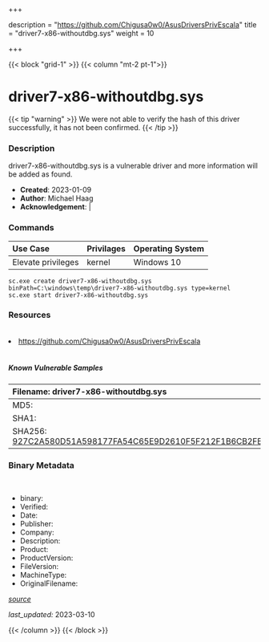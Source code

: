 +++

description = "https://github.com/Chigusa0w0/AsusDriversPrivEscala"
title = "driver7-x86-withoutdbg.sys"
weight = 10

+++


{{< block "grid-1" >}}
{{< column "mt-2 pt-1">}}




# driver7-x86-withoutdbg.sys 


{{< tip "warning" >}}
We were not able to verify the hash of this driver successfully, it has not been confirmed.
{{< /tip >}}




### Description


driver7-x86-withoutdbg.sys is a vulnerable driver and more information will be added as found.


- **Created**: 2023-01-09
- **Author**: Michael Haag
- **Acknowledgement**:  | [](https://twitter.com/)

### Commands

| Use Case | Privilages | Operating System | 
|:---- | ---- | ---- |
| Elevate privileges | kernel | Windows 10 |

```
sc.exe create driver7-x86-withoutdbg.sys binPath=C:\windows\temp\driver7-x86-withoutdbg.sys type=kernel
sc.exe start driver7-x86-withoutdbg.sys
```

### Resources
<br>


<li><a href=" https://github.com/Chigusa0w0/AsusDriversPrivEscala"> https://github.com/Chigusa0w0/AsusDriversPrivEscala</a></li>


<br>


##### Known Vulnerable Samples

| Filename: driver7-x86-withoutdbg.sys |
|:---- |
|MD5: <a href="https://www.virustotal.com/gui/file/{&#39;Filename&#39;: &#39;driver7-x86-withoutdbg.sys&#39;, &#39;MD5&#39;: &#39;&#39;, &#39;SHA1&#39;: &#39;&#39;, &#39;SHA256&#39;: &#39;927C2A580D51A598177FA54C65E9D2610F5F212F1B6CB2FBF2740B64368F010A&#39;}"></a>|
|SHA1: <a href="https://www.virustotal.com/gui/file/{&#39;Filename&#39;: &#39;driver7-x86-withoutdbg.sys&#39;, &#39;MD5&#39;: &#39;&#39;, &#39;SHA1&#39;: &#39;&#39;, &#39;SHA256&#39;: &#39;927C2A580D51A598177FA54C65E9D2610F5F212F1B6CB2FBF2740B64368F010A&#39;}"></a>|
|SHA256: <a href="https://www.virustotal.com/gui/file/{&#39;Filename&#39;: &#39;driver7-x86-withoutdbg.sys&#39;, &#39;MD5&#39;: &#39;&#39;, &#39;SHA1&#39;: &#39;&#39;, &#39;SHA256&#39;: &#39;927C2A580D51A598177FA54C65E9D2610F5F212F1B6CB2FBF2740B64368F010A&#39;}">927C2A580D51A598177FA54C65E9D2610F5F212F1B6CB2FBF2740B64368F010A</a>|




### Binary Metadata
<br>

- binary: 
- Verified: 
- Date: 
- Publisher: 
- Company: 
- Description: 
- Product: 
- ProductVersion: 
- FileVersion: 
- MachineType: 
- OriginalFilename: 

[*source*](https://github.com/magicsword-io/LOLDrivers/tree/main/yaml/driver7-x86-withoutdbg.sys.yml)

*last_updated:* 2023-03-10


{{< /column >}}
{{< /block >}}
